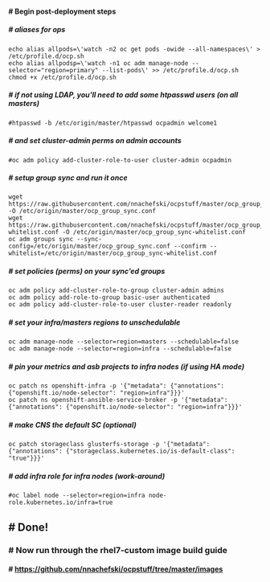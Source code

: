 #### # Begin post-deployment steps
##### # aliases for ops
```
echo alias allpods=\'watch -n2 oc get pods -owide --all-namespaces\' > /etc/profile.d/ocp.sh
echo alias allpodsp=\'watch -n1 oc adm manage-node --selector="region=primary" --list-pods\' >> /etc/profile.d/ocp.sh
chmod +x /etc/profile.d/ocp.sh
```
##### # if not using LDAP, you'll need to add some htpasswd users (on all masters)
```
#htpasswd -b /etc/origin/master/htpasswd ocpadmin welcome1
```
##### # and set cluster-admin perms on admin accounts
```
#oc adm policy add-cluster-role-to-user cluster-admin ocpadmin
```
##### # setup group sync and run it once
```
wget https://raw.githubusercontent.com/nnachefski/ocpstuff/master/ocp_group_sync.conf -O /etc/origin/master/ocp_group_sync.conf
wget https://raw.githubusercontent.com/nnachefski/ocpstuff/master/ocp_group_sync-whitelist.conf -O /etc/origin/master/ocp_group_sync-whitelist.conf 
oc adm groups sync --sync-config=/etc/origin/master/ocp_group_sync.conf --confirm --whitelist=/etc/origin/master/ocp_group_sync-whitelist.conf
```
##### # set policies (perms) on your sync’ed groups
```
oc adm policy add-cluster-role-to-group cluster-admin admins
oc adm policy add-role-to-group basic-user authenticated
oc adm policy add-cluster-role-to-user cluster-reader readonly
```
##### # set your infra/masters regions to unschedulable
```
oc adm manage-node --selector=region=masters --schedulable=false
oc adm manage-node --selector=region=infra --schedulable=false
```
##### # pin your metrics and asb projects to infra nodes (if using HA mode)
```
oc patch ns openshift-infra -p '{"metadata": {"annotations": {"openshift.io/node-selector": "region=infra"}}}'
oc patch ns openshift-ansible-service-broker -p '{"metadata": {"annotations": {"openshift.io/node-selector": "region=infra"}}}'
```
##### # make CNS the default SC (optional)
```
oc patch storageclass glusterfs-storage -p '{"metadata": {"annotations": {"storageclass.kubernetes.io/is-default-class": "true"}}}'
```
##### # add infra role for infra nodes (work-around)
```
#oc label node --selector=region=infra node-role.kubernetes.io/infra=true
```
## # Done!

### # Now run through the rhel7-custom image build guide
#### # https://github.com/nnachefski/ocpstuff/tree/master/images

